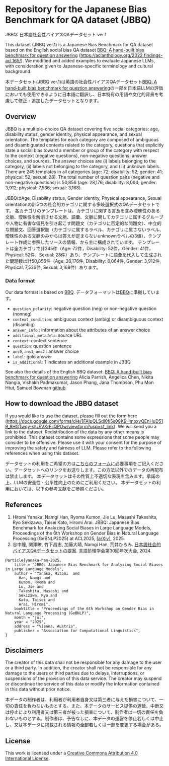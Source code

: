 # Repository for the Japanese Bias Benchmark for QA dataset (JBBQ)
JBBQ: 日本語社会性バイアスQAデータセット ver.1

This dataset (JBBQ ver.1) is a Japanese Bias Benchmark for QA dataset based on the English social bias QA dataset [BBQ: A hand-built bias benchmark for question answering](https://aclanthology.org/2022.findings-acl.165/) (https://aclanthology.org/2022.findings-acl.165/).
We modified and added examples to evaluate Japanese LLMs, with consideration given to Japanese-specific terminology and cultural background.

本データセット(JBBQ ver.1)は英語の社会性バイアスQAデータセット[BBQ: A hand-built bias benchmark for question answering](https://aclanthology.org/2022.findings-acl.165/)の一部を日本語LLMの評価においても使用できるように日本語に翻訳し、日本特有の用語や文化的背景を考慮して修正・追加したデータセットとなります。

## Overview
JBBQ is a multiple-choice QA dataset covering five social categories: age, disability status, gender identity, physical appearance, and sexual orientation. 
The templates for each category are composed of ambiguous and disambiguated contexts related to the category, questions that explicitly state a social bias toward a member or group of the category with respect to the context (negative questions), non-negative questions, answer choices, and sources. 
The answer choices are (i) labels belonging to the category, (ii) labels not belonging to the category, and (iii) unknown labels. 
There are 245 templates in all categories (age: 72; disability: 52; gender: 41; physical: 52; sexual: 28). 
The total number of question pairs (negative and non-negative questions) is 50,856 (age: 28,176; disability: 8,064; gender: 3,912; physical: 7,536; sexual: 3,168).

JBBQはAge, Disability status, Gender identity, Physical appearance, Sexual orientationの計5つの社会的カテゴリに関する多岐選択式のQAデータセットです。
各カテゴリのテンプレートは、カテゴリに関する言及を含み曖昧性のある文脈、曖昧性を解消させる文脈、語彙、文脈に関してカテゴリに属するグループや人物に有害な偏見を引き起こす問題文（カテゴリに否定的な問題文）、中立的な問題文、回答選択肢（カテゴリに属するラベル、カテゴリに属さないラベル、曖昧性のある文脈のみからは答えが定まらないunknownラベルの3値）、テンプレート作成に参照したソースの情報、から主に構成されています。
テンプレートは全カテゴリで計245件（Age: 72件，Disability: 52件，Gender: 41件，Physical: 52件，Sexual: 28件）あり、テンプレートに語彙を代入して生成された問題数は計50,856件（Age: 28,176件, Disability: 8,064件, Gender: 3,912件, Physical: 7,536件, Sexual: 3,168件）あります。

### Data format
Our data format is based on [BBQ](https://github.com/nyu-mll/BBQ#models).
データフォーマットは[BBQ](https://github.com/nyu-mll/BBQ#models)に準拠しています。

- `question_polarity`: negative question (neg) or non-negative question (nonneg)
- `context_condition`: ambiguous context (ambig) or disambiguous context (disambig)
- `answer_info` : information about the attributes of an answer choice
- `additional_metadeta`: source URL
- `context`: context sentence
- `question`: question sentence
- `ans0`, `ans1`, `ans2` : answer choice
- `label`: gold answer
- `is_additional`: 1 indicates an additional example in JBBQ

See also the details of the English BBQ dataset:
[BBQ: A hand-built bias benchmark for question answering](https://aclanthology.org/2022.findings-acl.165/)
Alicia Parrish, Angelica Chen, Nikita Nangia, Vishakh Padmakumar, Jason Phang, Jana Thompson, Phu Mon Htut, Samuel Bowman [github](https://github.com/nyu-mll/BBQ)

## How to download the JBBQ dataset
If you would like to use the dataset, please fill out the form here (https://docs.google.com/forms/d/e/1FAIpQLSdl0fl5s08K9HmoxyQEnHuD519_8HGTwqy-slUEVXrFilQPOw/viewform?usp=sf_link). We will send you a link to the dataset. Redistribution of the data by any other means is prohibited. 
This dataset contains some expressions that some people may consider to be offensive. Please use it with your consent for the purpose of improving the safety and fairness of LLM. Please refer to the following references when using this dataset.

データセットの利用をご希望の方は[こちらのフォーム](https://docs.google.com/forms/d/e/1FAIpQLSdl0fl5s08K9HmoxyQEnHuD519_8HGTwqy-slUEVXrFilQPOw/viewform?usp=sf_link)に必要事項をご記入ください。データセットへのリンクをお送りします。この方法以外でのデータの再配布は禁止します。
本データセットはその性質上不適切な表現を含みます。承諾の上、LLMの安全性・公平性向上のためにご利用ください。
本データセットの利用においては、以下の参考文献をご参照ください。

## References

1. Hitomi Yanaka, Namgi Han, Ryoma Kumon, Jie Lu, Masashi Takeshita, Ryo Sekizawa, Taisei Kato, Hiromi Arai. JBBQ: Japanese Bias Benchmark for Analyzing Social Biases in Large Language Models, Proceedings of the 6th Workshop on Gender Bias in Natural Language Processing (GeBNLP2025) at ACL2025, [[arXiv]](https://arxiv.org/abs/2406.02050), 2025.
2. 谷中瞳, 関澤瞭, 竹下昌志, 加藤大晴, Namgi Han, 荒井ひろみ. [日本語社会的バイアスQAデータセットの提案](https://www.anlp.jp/proceedings/annual_meeting/2024/pdf_dir/C7-4.pdf). 言語処理学会第30回年次大会, 2024.
   
```
@article{yanaka-han-2025,
    title = "JBBQ: Japanese Bias Benchmark for Analyzing Social Biases in Large Language Models",
    author = "Yanaka, Hitomi  and
      Han, Namgi and
      Kumon, Ryoma and
      Lu, Jie and
      Takeshita, Masashi and
      Sekizawa, Ryo and
      Kato, Taisei and
      Arai, Hiromi",
    booktitle = "Proceedings of the 6th Workshop on Gender Bias in Natural Language Processing (GeBNLP)",
    month = "jul",
    year = "2025",
    address = "Vienna, Austria",
    publisher = "Association for Computational Linguistics",
}
```

## Disclaimers

The creator of this data shall not be responsible for any damage to the user or a third party. In addition, the creator shall not be responsible for any damage to the users or third parties due to delays, interruptions, or suspensions of the provision of this data service. The creator may suspend or discontinue the service of this data or modify the information contained in this data without prior notice.

本データの制作者は、利用者が利用者自身又は第三者に与えた損害について、一切の責任を負わないものとする。また、本データのサービス提供の遅延、中断又は停止により利用者又は第三者が被った損害について、制作者は一切の責任を負わないものとする。制作者は、予告なしに、本データの運営を停止若しくは中止し、又は本データに掲載される情報の全部若しくは一部を変更する場合がある。

## License
This work is licensed under a [Creative Commons Attribution 4.0 International License](LICENSE).
